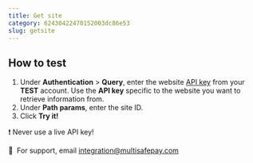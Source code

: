 ```yaml
---
title: Get site
category: 62430422470152003dc86e53
slug: getsite
---
```


## How to test

1. Under **Authentication** > **Query**, enter the website [API key](/docs/sites#site-id-api-key-and-security-code) from your **TEST** account. Use the **API key** specific to the website you want to retrieve information from.
2. Under **Path params**, enter the site ID.
3. Click **Try it!**

❗️ Never use a live API key!

💬&nbsp; For support, email <integration@multisafepay.com>